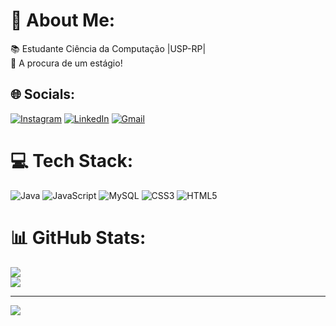  
# 💫 About Me:
📚 Estudante Ciência da Computação |USP-RP|<br>📌 A procura de um estágio!


## 🌐 Socials:
[![Instagram](https://img.shields.io/badge/Instagram-%23E4405F.svg?logo=Instagram&logoColor=white)](https://instagram.com/_pedrohenq) [![LinkedIn](https://img.shields.io/badge/LinkedIn-%230077B5.svg?logo=linkedin&logoColor=white)](https://linkedin.com/in/pedrohspassos) [![Gmail](https://img.shields.io/badge/Gmail-%23E605F.svg?logo=Gmail&logoColor=white)](pedro.hspassos19@gmail.com)

# 💻 Tech Stack:
![Java](https://img.shields.io/badge/java-%23ED8B00.svg?style=plastic&logo=java&logoColor=white) ![JavaScript](https://img.shields.io/badge/javascript-%23323330.svg?style=plastic&logo=javascript&logoColor=%23F7DF1E) ![MySQL](https://img.shields.io/badge/mysql-%2300f.svg?style=plastic&logo=mysql&logoColor=white) ![CSS3](https://img.shields.io/badge/css3-%231572B6.svg?style=plastic&logo=css3&logoColor=white) ![HTML5](https://img.shields.io/badge/html5-%23E34F26.svg?style=plastic&logo=html5&logoColor=white)
# 📊 GitHub Stats:
![](https://github-readme-stats.vercel.app/api?username=pedrohspassos&theme=radical&hide_border=false&include_all_commits=true&count_private=true)<br/>
![](https://github-readme-streak-stats.herokuapp.com/?user=pedrohspassos&theme=radical&hide_border=false)<br/>


---
[![](https://visitcount.itsvg.in/api?id=pedrohspassos&icon=5&color=10)](https://visitcount.itsvg.in)

<!-- Proudly created with GPRM ( https://gprm.itsvg.in ) -->
            
          
          
